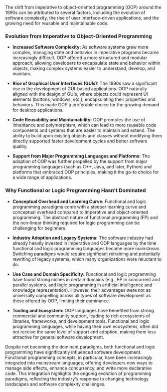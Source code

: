 The shift from imperative to object-oriented programming (OOP) around the 1990s can be attributed to several factors, including the evolution of software complexity, the rise of user interface-driven applications, and the growing need for reusable and maintainable code.

### Evolution from Imperative to Object-Oriented Programming

- **Increased Software Complexity:** As software systems grew more complex, managing state and behavior in imperative programs became increasingly difficult. OOP offered a more structured and modular approach, allowing developers to encapsulate state and behavior within objects, making complex systems easier to understand, develop, and maintain.

- **Rise of Graphical User Interfaces (GUIs):** The 1990s saw a significant rise in the development of GUI-based applications. OOP naturally aligned with the design of GUIs, where objects could represent UI elements (buttons, windows, etc.), encapsulating their properties and behaviors. This made OOP a preferable choice for the growing demand for desktop applications.

- **Code Reusability and Maintainability:** OOP promotes the use of inheritance and polymorphism, which can lead to more reusable code components and systems that are easier to maintain and extend. The ability to build upon existing objects and classes without modifying them directly supported faster development cycles and better software quality.

- **Support from Major Programming Languages and Platforms:** The adoption of OOP was further propelled by the support from major programming languages (such as C++, Java, and later, Python) and platforms that embraced OOP principles, making it the go-to choice for a wide range of applications.

### Why Functional or Logic Programming Hasn't Dominated

- **Conceptual Overhead and Learning Curve:** Functional and logic programming paradigms come with a steeper learning curve and conceptual overhead compared to imperative and object-oriented programming. The abstract nature of functional programming (FP) and the non-linear thinking required for logic programming can be challenging for beginners.

- **Industry Adoption and Legacy Systems:** The software industry had already heavily invested in imperative and OOP languages by the time functional and logic programming languages became more mainstream. Switching paradigms would require significant retraining and potentially rewriting of legacy systems, which many organizations were reluctant to do.

- **Use Case and Domain Specificity:** Functional and logic programming have found strong niches in certain domains (e.g., FP in concurrent and parallel systems, and logic programming in artificial intelligence and knowledge representation). However, their advantages were not as universally compelling across all types of software development as those offered by OOP, limiting their dominance.

- **Tooling and Ecosystem:** OOP languages have benefited from strong commercial and community support, leading to rich ecosystems of libraries, frameworks, and development tools. Functional and logic programming languages, while having their own ecosystems, often did not receive the same level of support and adoption, making them less attractive for general software development.

Despite not becoming the dominant paradigms, both functional and logic programming have significantly influenced software development. Functional programming concepts, in particular, have been increasingly integrated into mainstream languages, offering developers new ways to manage side effects, enhance concurrency, and write more declarative code. This integration highlights the ongoing evolution of programming paradigms, reflecting the industry's response to changing technology landscapes and software complexity challenges.
